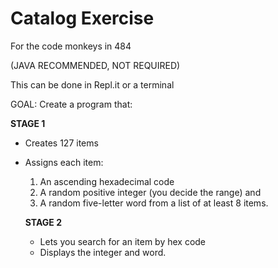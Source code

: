 # Catalog Exercise

For the code monkeys in 484

(JAVA RECOMMENDED, NOT REQUIRED)

This can be done in Repl.it or a terminal

GOAL: Create a program that:

**STAGE 1**
* Creates 127 items
* Assigns each item:
  1. An ascending hexadecimal code
  2. A random positive integer (you decide the range)
  and
  3. A random five-letter word from a list of at least 8 items.
  
  **STAGE 2**
  * Lets you search for an item by hex code
  * Displays the integer and word.
